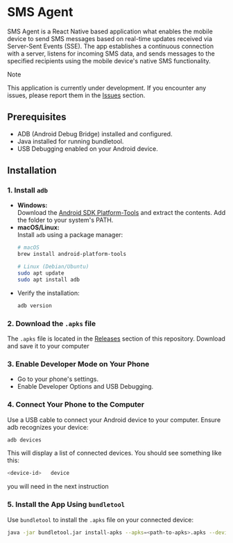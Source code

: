 ﻿# SMS Agent


SMS Agent is a React Native based application what enables the mobile device to send SMS messages based on real-time updates received via Server-Sent Events (SSE). The app establishes a continuous connection with a server, listens for incoming SMS data, and sends messages to the specified recipients using the mobile device's native SMS functionality.

> [!Note]
> This application is currently under development. If you encounter any issues, please report them in the [Issues](../../issues) section.


## Prerequisites
* ADB (Android Debug Bridge) installed and configured.
* Java installed for running bundletool.
* USB Debugging enabled on your Android device.

## Installation

### 1. Install `adb`
   - **Windows:**  
     Download the [Android SDK Platform-Tools](https://developer.android.com/studio/releases/platform-tools) and extract the contents. Add the folder to your system's PATH.  
   - **macOS/Linux:**  
     Install `adb` using a package manager:  
     ```bash
     # macOS
     brew install android-platform-tools
     
     # Linux (Debian/Ubuntu)
     sudo apt update
     sudo apt install adb
     ```
   - Verify the installation:  
     ```bash
     adb version
     ```

### 2. Download the `.apks` file
   The `.apks` file is located in the [Releases](../../releases) section of this repository. Download and save it to your computer

### 3. Enable Developer Mode on Your Phone
   * Go to your phone's settings.
   * Enable Developer Options and USB Debugging.

### 4. Connect Your Phone to the Computer
   Use a USB cable to connect your Android device to your computer. Ensure adb recognizes your device:
   ```bash
   adb devices
   ```
   This will display a list of connected devices. You should see something like this:
   ```bash
   <device-id>   device
   ```
   you will need <device-id> in the next instruction

### 5. Install the App Using `bundletool`
   Use `bundletool` to install the `.apks` file on your connected device:  
   ```bash
   java -jar bundletool.jar install-apks --apks=<path-to-apks>.apks --device-id=<device-ip>
   ```
